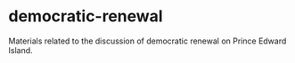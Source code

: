 # democratic-renewal
Materials related to the discussion of democratic renewal on Prince Edward Island.

